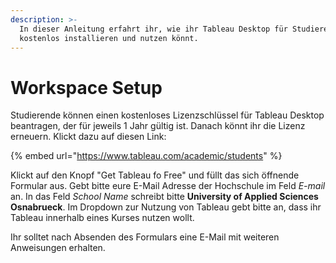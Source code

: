 ```yaml
---
description: >-
  In dieser Anleitung erfahrt ihr, wie ihr Tableau Desktop für Studierende
  kostenlos installieren und nutzen könnt.
---
```


# Workspace Setup

Studierende können einen kostenloses Lizenzschlüssel für Tableau Desktop beantragen, der für jeweils 1 Jahr gültig ist. Danach könnt ihr die Lizenz erneuern. Klickt dazu auf diesen Link:

{% embed url="https://www.tableau.com/academic/students" %}

Klickt auf den Knopf "Get Tableau fo Free" und füllt das sich öffnende Formular aus. Gebt bitte eure E-Mail Adresse der Hochschule im Feld _E-mail_ an. In das Feld _School Name_ schreibt bitte **University of Applied Sciences Osnabrueck**. Im Dropdown zur Nutzung von Tableau gebt bitte an, dass ihr Tableau innerhalb eines Kurses nutzen wollt.

Ihr solltet nach Absenden des Formulars eine E-Mail mit weiteren Anweisungen erhalten.

